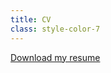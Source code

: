```yaml
---
title: CV
class: style-color-7
---
```


<p class="text-center">
    <a type="button" href="pdfs/CV_thibaut_durand.pdf" class="btn btn-primary btn-lg">Download my resume</a>
</p>
